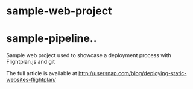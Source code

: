 # sample-web-project
# sample-pipeline..
Sample web project used to showcase a deployment process with Flightplan.js and git

The full article is available at http://usersnap.com/blog/deploying-static-websites-flightplan/

